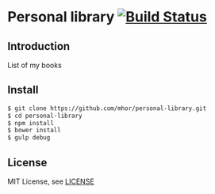 # Personal library [![Build Status](https://travis-ci.org/mhor/personal-library.svg?branch=master)](https://travis-ci.org/mhor/personal-library)

## Introduction

List of my books

## Install

```bash
$ git clone https://github.com/mhor/personal-library.git
$ cd personal-library
$ npm install
$ bower install
$ gulp debug
```

## License

MIT License, see [LICENSE](LICENSE)
